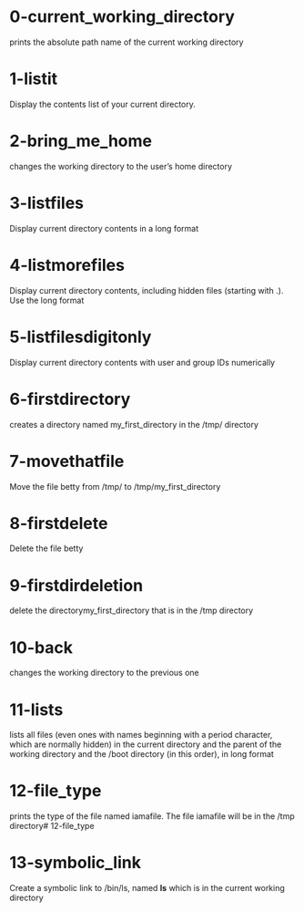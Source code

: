 # 0-current_working_directory
prints the absolute path name of the current working directory

# 1-listit
Display the contents list of your current directory.

# 2-bring_me_home
changes the working directory to the user’s home directory

# 3-listfiles
Display current directory contents in a long format

# 4-listmorefiles
Display current directory contents, including hidden files (starting with .). Use the long format

# 5-listfilesdigitonly
Display current directory contents with user and group IDs numerically

# 6-firstdirectory
creates a directory named my_first_directory in the /tmp/ directory

# 7-movethatfile
Move the file betty from /tmp/ to /tmp/my_first_directory

# 8-firstdelete
Delete the file betty

# 9-firstdirdeletion
delete the directorymy_first_directory that is in the /tmp directory

# 10-back
changes the working directory to the previous one

# 11-lists
lists all files (even ones with names beginning with a period character, which are normally hidden) in the current directory and the parent of the working directory and the /boot directory (in this order), in long format
# 12-file_type
 prints the type of the file named iamafile. The file iamafile will be in the /tmp directory# 12-file_type

# 13-symbolic_link
Create a symbolic link to /bin/ls, named __ls__ which is in the current working directory

